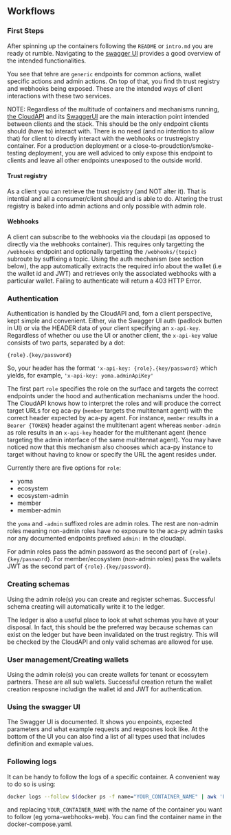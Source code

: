 ## Workflows

### First Steps

After spinning up the containers following the `README` or `intro.md` you are ready ot rumble. Navigating to the [swagger UI](http://localhost:8000/docs/) provides a good overview of the intended functionalities.

You see that tehre are `generic` endpoints for common actions, wallet specific actions and admin actions. On top of that, you find th trust registry and webhooks being exposed. These are the intended ways of client interactions with these two services.

NOTE: Regardless of the multitude of containers and mechanisms running, [the CloudAPI](http://localhost:8000) and its [SwaggerUI](http://localhost:8000/docs) are the main interaction point intended between clients and the stack. This should be the only endpoint clients should (have to) interact with. There is no need (and no intention to allow that) for client to directly interact with the webhooks or trustregistry container. For a production deployment or a close-to-proudction/smoke-testing deployment, you are well adviced to only expose this endpoint to clients and leave all other endpoints unexposed to the outside world.

#### Trust registry

As a client you can retrieve the trust registry (and NOT alter it). That is intential and all a consumer/client should and is able to do. Altering the trust registry is baked into admin actions and only possible with admin role.

#### Webhooks

A client can subscribe to the webhooks via the cloudapi (as opposed to directly via the webhooks container). This requires only targetting the `/webhooks` endpoint and optionally targetting the `/webhooks/{topic}` subroute by suffixing a topic. Using the auth mechanism (see section below), the app automatically extracts the required info about the wallet (i.e the wallet id and JWT) and retrieves only the associated webhooks with a particular wallet. Failing to authenticate will return a 403 HTTP Error.

### Authentication

Authentication is handled by the CloudAPI and, fom a client perspective, kept simple and convenient. Either, via the Swagger UI auth (padlock butten in UI) or via the HEADER data of your client specifying an `x-api-key`. Regardless of whether ou use the UI or another client, the `x-api-key` value consists of two parts, separated by a dot:

`{role}.{key/password}`

So, your header has the format `'x-api-key: {role}.{key/password}` which yields, for example, `'x-api-key: yoma.adminApiKey'`

The first part `role` specifies the role on the surface and targets the correct endpoints under the hood and authentication mechanisms under the hood. The CloudAPI knows how to interpret the roles and will produce the correct target URLs for eg aca-py (`member` targets the multitenant agent) with the correct header expected by aca-py agent. For instance, `member` results in a `Bearer {TOKEN}` header against the multitenant agent whereas `member-admin` as role results in an `x-api-key` header for the multitenant agent (hence targeting the admin interface of the same multitennat agent). You may have noticed now that this mechanism also chooses which aca-py instance to target without having to know or specify the URL the agent resides under.

Currently there are five options for `role`:

- yoma
- ecosystem
- ecosystem-admin
- member
- member-admin

the `yoma` and `-admin` suffixed roles are admin roles. The rest are non-admin roles meaning non-admin roles have no exposure to the aca-py admin tasks nor any documented endpoints prefixed `admin:` in the cloudapi.

For admin roles pass the admin password as the second part of `{role}.{key/password}`. For member/ecosystem (non-admin roles) pass the wallets JWT as the second part of `{role}.{key/password}`.

### Creating schemas

Using the admin role(s) you can create and register schemas. Successful schema creating will automatically write it to the ledger.

The ledger is also a useful place to look at what schemas you have at your disposal. In fact, this should be the preferred way because schemas can exist on the ledger but have been invalidated on the trust registry. This will be checked by the CloudAPI and only valid schemas are allowed for use.

### User management/Creating wallets

Using the admin role(s) you can create wallets for tenant or ecossytem partners. These are all sub wallets. Successful creation return the wallet creation resposne includign the wallet id and JWT for authentication.

### Using the swagger UI

The Swagger UI is documented. It shows you enpoints, expected parameters and what example requests and resposnes look like. At the bottom of the UI you can also find a list of all types used that includes definition and exmaple values.

### Following logs

It can be handy to follow the logs of a specific container. A convenient way to do so is using:

```bash
docker logs --follow $(docker ps -f name="YOUR_CONTAINER_NAME" | awk 'FNR == 2 {print $1}')
```

and replacing `YOUR_CONTAINER_NAME` with the name of the container you want to follow (eg yoma-webhooks-web). You can find the container name in the docker-compose.yaml.
